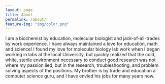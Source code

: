 ```yaml
---
layout: page
title: About
permalink: /about/
feature-img: "img/color.png"
---
```


I am a biochemist by education, molecular biologist and jack-of-all-trades by work experience.  I have always maintained a love for education, math and science!  I found my love for molecular biology lab work when I began working in labs at the local University, but quickly realized that the cold, white, sterile environment necessary to conduct good research was not where my passion lied, but in the research, troubleshooting, and problem solving aspects of the positions.  My brother is by trade and education a computer science guru, and I have envied his jobs for many years now.  
